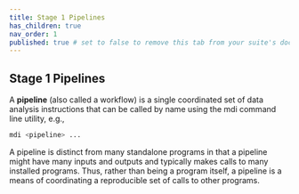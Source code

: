 ```yaml
---
title: Stage 1 Pipelines
has_children: true
nav_order: 1
published: true # set to false to remove this tab from your suite's doc site
---
```


## Stage 1 Pipelines

A **pipeline** (also called a workflow) is a single coordinated set
of data analysis instructions that can be called by name using the
mdi command line utility, e.g.,

```bash
mdi <pipeline> ...
```

A pipeline is distinct from many standalone programs in
that a pipeline might have many inputs and outputs and typically makes 
calls to many installed programs. Thus, rather than being a program itself, 
a pipeline is a means of coordinating a reproducible set of calls to 
other programs.
